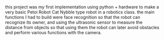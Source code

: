 this project was my first implementation using python + hardware to make a very basic Petoi Robot Cat Nybble type robot in a robotics class. 
the main functions I had to build were face recognition so that the robot can recognize its owner, and using the ultrasonic sensor to measure the distance 
from objects so that using them the robot can later avoid obstacles and perform various functions with the camera.
